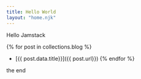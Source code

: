 ```yaml
---
title: Hello World
layout: "home.njk"
---
```


Hello Jamstack

{% for post in collections.blog %}
- [{{ post.data.title}}]({{ post.url}})
{% endfor %}


the end